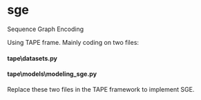# sge
Sequence Graph Encoding

Using TAPE frame.
Mainly coding on two files: 
  #### tape\datasets.py
  #### tape\models\modeling_sge.py

Replace these two files in the TAPE framework to implement SGE.